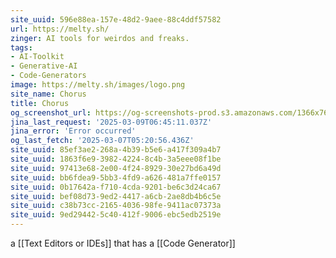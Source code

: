 ```yaml
---
site_uuid: 596e88ea-157e-48d2-9aee-88c4ddf57582
url: https://melty.sh/
zinger: AI tools for weirdos and freaks.
tags:
- AI-Toolkit
- Generative-AI
- Code-Generators
image: https://melty.sh/images/logo.png
site_name: Chorus
title: Chorus
og_screenshot_url: https://og-screenshots-prod.s3.amazonaws.com/1366x768/80/false/b22b4d25a74ebd2e5c40caa5151c5611ff0f0cc65d3ae5888c316b40e9d7ce47.jpeg
jina_last_request: '2025-03-09T06:45:11.037Z'
jina_error: 'Error occurred'
og_last_fetch: '2025-03-07T05:20:56.436Z'
site_uuid: 85ef3ae2-268a-4b39-b5e6-a417f309a4b7
site_uuid: 1863f6e9-3982-4224-8c4b-3a5eee08f1be
site_uuid: 97413e68-2e00-4f24-8929-30e27bd6a49d
site_uuid: bb6fdea9-5bb3-4fd9-a626-481a7ffe0157
site_uuid: 0b17642a-f710-4cda-9201-be6c3d24ca67
site_uuid: bef08d73-9ed2-4417-a6cb-2ae8db4b6c5e
site_uuid: c38b73cc-2165-4036-98fe-9411ac07373a
site_uuid: 9ed29442-5c40-412f-9006-ebc5edb2519e
---
```


a [[Text Editors or IDEs]] that has a [[Code Generator]]
